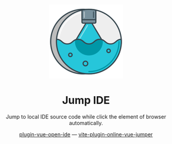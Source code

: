 <p align="center">
<img src="./logo.svg" height="200">
</p>

<h1 align="center">
Jump IDE
</h1>

<p align="center">
Jump to local IDE source code while click the element of browser automatically.
<p>

<div align="center">
  <a href="https://github.com/jump-ide/plugin-vue-open-ide">plugin-vue-open-ide</a> —
  <a href="https://vitest.dev/guide">vite-plugin-online-vue-jumper</a>
</div>
